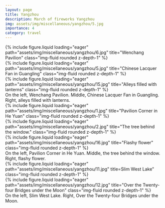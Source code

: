 ```yaml
---
layout: page
title: Yangzhou
description: March of fireworks Yangzhou
img: assets/img/miscellaneous/yangzhou/5.jpg
importance: 4
category: travel
---
```



<div class="row">
    <div class="col-sm mt-3 mt-md-0">
        {% include figure.liquid loading="eager" path="assets/img/miscellaneous/yangzhou/6.jpg" title="Wenchang Pavilion" class="img-fluid rounded z-depth-1" %}
    </div>
    <div class="col-sm mt-3 mt-md-0">
        {% include figure.liquid loading="eager" path="assets/img/miscellaneous/yangzhou/5.jpg" title="Chinese Lacquer Fan in Guangling" class="img-fluid rounded z-depth-1" %}
    </div>
    <div class="col-sm mt-3 mt-md-0">
        {% include figure.liquid loading="eager" path="assets/img/miscellaneous/yangzhou/15.jpg" title="Alleys filled with lanterns" class="img-fluid rounded z-depth-1" %}
    </div>
</div>
<div class="caption">
    On the left, Wenchang Pavilion. Middle, Chinese Lacquer Fan in Guangling. Right, alleys filled with lanterns.
</div>


<div class="row">
    <div class="col-sm mt-3 mt-md-0">
        {% include figure.liquid loading="eager" path="assets/img/miscellaneous/yangzhou/1.jpg" title="Pavilion Corner in He Yuan" class="img-fluid rounded z-depth-1" %}
    </div>
    <div class="col-sm mt-3 mt-md-0">
        {% include figure.liquid loading="eager" path="assets/img/miscellaneous/yangzhou/2.jpg" title="The tree behind the window." class="img-fluid rounded z-depth-1" %}
    </div>
    <div class="col-sm mt-3 mt-md-0">
        {% include figure.liquid loading="eager" path="assets/img/miscellaneous/yangzhou/16.jpg" title="Flashy flower" class="img-fluid rounded z-depth-1" %}
    </div>
</div>
<div class="caption">
    On the left, Pavilion Corner in He Yuan. Middle, the tree behind the window. Right, flashy flower.
</div>

<div class="row">
    <div class="col-sm mt-3 mt-md-0">
        {% include figure.liquid loading="eager" path="assets/img/miscellaneous/yangzhou/11.jpg" title=Slim West Lake" class="img-fluid rounded z-depth-1" %}
    </div>
    <div class="col-sm mt-3 mt-md-0">
        {% include figure.liquid loading="eager" path="assets/img/miscellaneous/yangzhou/12.jpg" title="Over the Twenty-four Bridges under the Moon" class="img-fluid rounded z-depth-1" %}
    </div>
</div>
<div class="caption">
    On the left, Slim West Lake. Right, Over the Twenty-four Bridges under the Moon.
</div>
